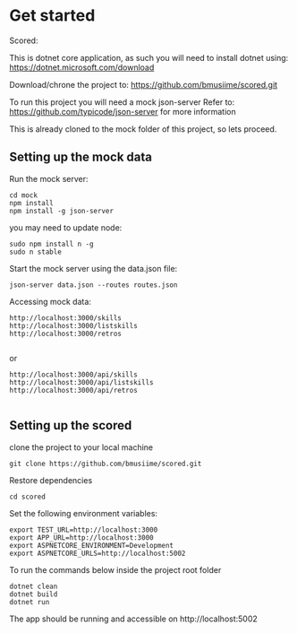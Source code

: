 # Get started


Scored:

This is dotnet core application, as such you will need to install dotnet using: https://dotnet.microsoft.com/download

Download/chrone the project to: https://github.com/bmusiime/scored.git


To run this project you will need a mock json-server
Refer to: https://github.com/typicode/json-server for more information

This is already cloned to the mock folder of this project, so lets proceed.

## Setting up the mock data

Run the mock server:
```
cd mock
npm install
npm install -g json-server
```
you may need to update node:
```
sudo npm install n -g
sudo n stable
```

Start the mock server using the data.json file:
```
json-server data.json --routes routes.json 
```
Accessing mock data:
```
http://localhost:3000/skills
http://localhost:3000/listskills
http://localhost:3000/retros
  
```

or

```
http://localhost:3000/api/skills
http://localhost:3000/api/listskills
http://localhost:3000/api/retros
  
```

## Setting up the scored
clone the project to your local machine
```
git clone https://github.com/bmusiime/scored.git
```

Restore dependencies

```
cd scored
```
Set the following environment variables:
```
export TEST_URL=http://localhost:3000
export APP_URL=http://localhost:3000  
export ASPNETCORE_ENVIRONMENT=Development 
export ASPNETCORE_URLS=http://localhost:5002
```
To run the commands below inside the project root folder
```
dotnet clean
dotnet build
dotnet run
```

The app should be running and accessible on http://localhost:5002
